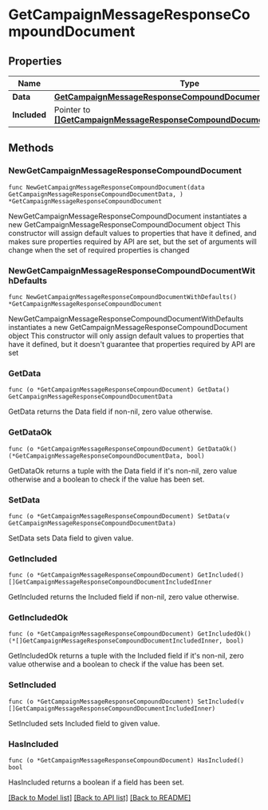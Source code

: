 # GetCampaignMessageResponseCompoundDocument

## Properties

Name | Type | Description | Notes
------------ | ------------- | ------------- | -------------
**Data** | [**GetCampaignMessageResponseCompoundDocumentData**](GetCampaignMessageResponseCompoundDocumentData.md) |  | 
**Included** | Pointer to [**[]GetCampaignMessageResponseCompoundDocumentIncludedInner**](GetCampaignMessageResponseCompoundDocumentIncludedInner.md) |  | [optional] 

## Methods

### NewGetCampaignMessageResponseCompoundDocument

`func NewGetCampaignMessageResponseCompoundDocument(data GetCampaignMessageResponseCompoundDocumentData, ) *GetCampaignMessageResponseCompoundDocument`

NewGetCampaignMessageResponseCompoundDocument instantiates a new GetCampaignMessageResponseCompoundDocument object
This constructor will assign default values to properties that have it defined,
and makes sure properties required by API are set, but the set of arguments
will change when the set of required properties is changed

### NewGetCampaignMessageResponseCompoundDocumentWithDefaults

`func NewGetCampaignMessageResponseCompoundDocumentWithDefaults() *GetCampaignMessageResponseCompoundDocument`

NewGetCampaignMessageResponseCompoundDocumentWithDefaults instantiates a new GetCampaignMessageResponseCompoundDocument object
This constructor will only assign default values to properties that have it defined,
but it doesn't guarantee that properties required by API are set

### GetData

`func (o *GetCampaignMessageResponseCompoundDocument) GetData() GetCampaignMessageResponseCompoundDocumentData`

GetData returns the Data field if non-nil, zero value otherwise.

### GetDataOk

`func (o *GetCampaignMessageResponseCompoundDocument) GetDataOk() (*GetCampaignMessageResponseCompoundDocumentData, bool)`

GetDataOk returns a tuple with the Data field if it's non-nil, zero value otherwise
and a boolean to check if the value has been set.

### SetData

`func (o *GetCampaignMessageResponseCompoundDocument) SetData(v GetCampaignMessageResponseCompoundDocumentData)`

SetData sets Data field to given value.


### GetIncluded

`func (o *GetCampaignMessageResponseCompoundDocument) GetIncluded() []GetCampaignMessageResponseCompoundDocumentIncludedInner`

GetIncluded returns the Included field if non-nil, zero value otherwise.

### GetIncludedOk

`func (o *GetCampaignMessageResponseCompoundDocument) GetIncludedOk() (*[]GetCampaignMessageResponseCompoundDocumentIncludedInner, bool)`

GetIncludedOk returns a tuple with the Included field if it's non-nil, zero value otherwise
and a boolean to check if the value has been set.

### SetIncluded

`func (o *GetCampaignMessageResponseCompoundDocument) SetIncluded(v []GetCampaignMessageResponseCompoundDocumentIncludedInner)`

SetIncluded sets Included field to given value.

### HasIncluded

`func (o *GetCampaignMessageResponseCompoundDocument) HasIncluded() bool`

HasIncluded returns a boolean if a field has been set.


[[Back to Model list]](../README.md#documentation-for-models) [[Back to API list]](../README.md#documentation-for-api-endpoints) [[Back to README]](../README.md)


